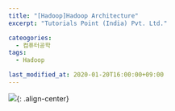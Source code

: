 ```yaml
---
title: "[Hadoop]Hadoop Architecture"
excerpt: "Tutorials Point (India) Pvt. Ltd."

cateogories:
  - 컴퓨터공학
tags:
  - Hadoop

last_modified_at: 2020-01-20T16:00:00+09:00
---
```


![](https://eliotjang.github.io/assets/images/hadoop/architecture-of-apache-hadoop.png){: .align-center}  


